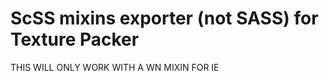 ScSS mixins exporter (not SASS) for Texture Packer
========================

THIS WILL ONLY WORK WITH A WN MIXIN FOR IE